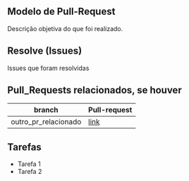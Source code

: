 ## Modelo de Pull-Request

Descrição objetiva do que foi realizado.

## Resolve (Issues)

Issues que foram resolvidas

## Pull_Requests relacionados, se houver

branch | Pull-request
------ | ------
outro_pr_relacionado | [link]()

## Tarefas
* Tarefa 1
* Tarefa 2